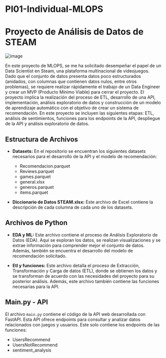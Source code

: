 # PI01-Individual-MLOPS
# Proyecto de Análisis de Datos de STEAM
![image](https://github.com/vay0/PI01-Individual-MLOPS/assets/105746281/1cfd2cf3-88fd-4af0-868f-763b39fbc671)


En este proyecto de MLOPS, se me ha solicitado desempeñar el papel de un Data Scientist en Steam, una plataforma multinacional de videojuegos. 
Dado que el conjunto de datos presenta datos poco estructurados (anidados, con columnas que contienen datos nulos, entre otros problemas), se 
requiere realizar rápidamente el trabajo de un Data Engineer y crear un MVP (Producto Mínimo Viable) para cerrar el proyecto. El proyecto implica
la realización del proceso de ETL, desarrollo de una API, implementación, análisis exploratorio de datos y construcción de un modelo de aprendizaje
automático con el objetivo de crear un sistema de recomendación. En este proyecto se incluyen las siguientes etapas: ETL, análisis de sentimientos,
funciones para los endpoints de la API, despliegue de la API y análisis exploratorio de datos.

## Estructura de Archivos

- **Datasets:** En el repositorio se encuentran los siguientes datasets necesarios para el desarrollo de la API y el modelo de recomendación:
  - Recomendacion.parquet
  - Reviews.parquet
  - games.parquet
  - general.xlsx
  - generos.parquet
  - items.parquet

- **Diccionario de Datos STEAM.xlsx:** Este archivo de Excel contiene la descripción de cada columna de cada uno de los datasets.

## Archivos de Python

- **EDA y ML:** Este archivo contiene el proceso de Análisis Exploratorio de Datos (EDA). Aquí se exploran los datos, se realizan visualizaciones
  y se extrae información para comprender mejor el conjunto de datos. Además, también se encuentra el desarrollo del modelo de recomendación solicitado.

- **Etl y funciones:** Este archivo detalla el proceso de Extracción, Transformación y Carga de datos (ETL), donde se obtienen los datos y se transforman
  de acuerdo con las necesidades del proyecto para su posterior análisis. Además, este archivo también contiene las funciones necesarias para la API.

## Main.py - API

El archivo `main.py` contiene el código de la API web desarrollada con FastAPI. Esta API ofrece endpoints para consultar y analizar datos relacionados con
juegos y usuarios.
Este solo contiene los endpoints de las funciones: 
  - UsersRecommend
  - UsersNotRecommend
  - sentiment_analysis
